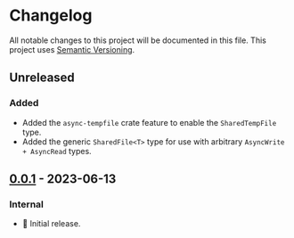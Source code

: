 # Changelog

All notable changes to this project will be documented in this file.
This project uses [Semantic Versioning](https://semver.org/spec/v2.0.0.html).

## Unreleased

### Added

- Added the `async-tempfile` crate feature to enable the `SharedTempFile`
  type.
- Added the generic `SharedFile<T>` type for use with arbitrary `AsyncWrite + AsyncRead` types.

## [0.0.1] - 2023-06-13

### Internal

- 🎉 Initial release.

[0.0.1]: https://github.com/sunsided/shared-files-rs/releases/tag/0.0.1
